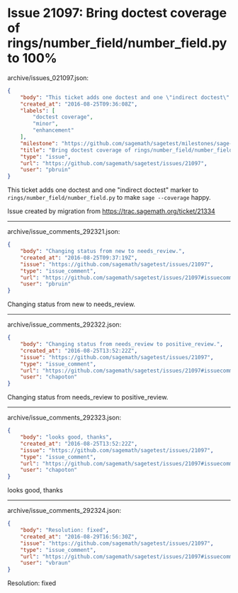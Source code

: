 # Issue 21097: Bring doctest coverage of rings/number_field/number_field.py to 100%

archive/issues_021097.json:
```json
{
    "body": "This ticket adds one doctest and one \"indirect doctest\" marker to `rings/number_field/number_field.py` to make `sage --coverage` happy.\n\nIssue created by migration from https://trac.sagemath.org/ticket/21334\n\n",
    "created_at": "2016-08-25T09:36:08Z",
    "labels": [
        "doctest coverage",
        "minor",
        "enhancement"
    ],
    "milestone": "https://github.com/sagemath/sagetest/milestones/sage-7.4",
    "title": "Bring doctest coverage of rings/number_field/number_field.py to 100%",
    "type": "issue",
    "url": "https://github.com/sagemath/sagetest/issues/21097",
    "user": "pbruin"
}
```
This ticket adds one doctest and one "indirect doctest" marker to `rings/number_field/number_field.py` to make `sage --coverage` happy.

Issue created by migration from https://trac.sagemath.org/ticket/21334





---

archive/issue_comments_292321.json:
```json
{
    "body": "Changing status from new to needs_review.",
    "created_at": "2016-08-25T09:37:19Z",
    "issue": "https://github.com/sagemath/sagetest/issues/21097",
    "type": "issue_comment",
    "url": "https://github.com/sagemath/sagetest/issues/21097#issuecomment-292321",
    "user": "pbruin"
}
```

Changing status from new to needs_review.



---

archive/issue_comments_292322.json:
```json
{
    "body": "Changing status from needs_review to positive_review.",
    "created_at": "2016-08-25T13:52:22Z",
    "issue": "https://github.com/sagemath/sagetest/issues/21097",
    "type": "issue_comment",
    "url": "https://github.com/sagemath/sagetest/issues/21097#issuecomment-292322",
    "user": "chapoton"
}
```

Changing status from needs_review to positive_review.



---

archive/issue_comments_292323.json:
```json
{
    "body": "looks good, thanks",
    "created_at": "2016-08-25T13:52:22Z",
    "issue": "https://github.com/sagemath/sagetest/issues/21097",
    "type": "issue_comment",
    "url": "https://github.com/sagemath/sagetest/issues/21097#issuecomment-292323",
    "user": "chapoton"
}
```

looks good, thanks



---

archive/issue_comments_292324.json:
```json
{
    "body": "Resolution: fixed",
    "created_at": "2016-08-29T16:56:30Z",
    "issue": "https://github.com/sagemath/sagetest/issues/21097",
    "type": "issue_comment",
    "url": "https://github.com/sagemath/sagetest/issues/21097#issuecomment-292324",
    "user": "vbraun"
}
```

Resolution: fixed
